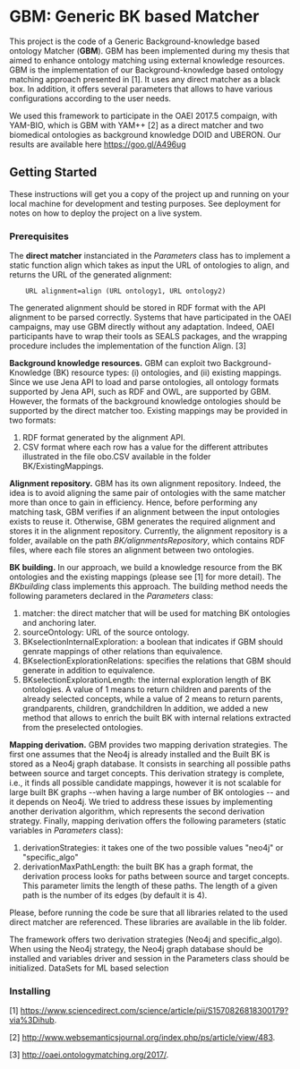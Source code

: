 # GBM: Generic BK based Matcher

This project is the code of a Generic Background-knowledge based ontology Matcher (**GBM**). GBM has been implemented during my thesis that aimed to enhance ontology matching using external knowledge resources. GBM is the implementation of our Background-knowledge based ontology matching approach presented in [1]. It uses any direct matcher as a black box. In addition, it offers several parameters that allows to have various configurations according to the user needs.

We used this framework to participate in the OAEI 2017.5 compaign, with YAM-BIO, which is GBM with YAM++ [2] as a direct matcher and two biomedical ontologies as background knowledge DOID and UBERON. Our results are available here https://goo.gl/A496ug

## Getting Started

These instructions will get you a copy of the project up and running on your local machine for development and testing purposes. See deployment for notes on how to deploy the project on a live system.

### Prerequisites
The **direct matcher** instanciated in the *Parameters* class has to implement a static function align which takes as input the URL of ontologies to align, and returns the URL of the generated alignment:

        URL alignment=align (URL ontology1, URL ontology2) 
        
The generated alignment should be stored in RDF format with the API alignment to be parsed correctly. Systems that have participated in the OAEI campaigns, may use GBM directly without any adaptation. Indeed, OAEI participants have to wrap their tools as SEALS packages, and the wrapping procedure includes the implementation of the function Align. [3]

**Background knowledge resources.** GBM can exploit two Background-Knowledge (BK) resource types: (i) ontologies, and (ii) existing mappings. Since we use Jena API to load and parse ontologies, all ontology formats supported by Jena API, such as RDF and OWL, are supported by GBM. However, the formats of the background knowledge ontologies should be supported by the direct matcher too. Existing mappings may be provided in two formats:
1. RDF format generated by the alignment API.
2. CSV format where each row has a value for the different attributes illustrated in the file obo.CSV available in the folder BK/ExistingMappings.

**Alignment repository.** GBM has its own alignment repository. Indeed, the idea is to avoid aligning the same pair of ontologies with the same matcher more than once to gain in efficiency. Hence, before performing any matching task, GBM verifies if an alignment between the input ontologies exists to reuse it. Otherwise, GBM generates the required alignment and stores it in the alignment repository. Currently, the alignment repository is a folder, available on the path *BK/alignmentsRepository*, which contains RDF files, where each file stores an alignment between two ontologies.

**BK building.** In our approach, we build a knowledge resource from the BK ontologies and the existing mappings (please see [1] for more detail). The *BKbuilding* class implements this approach. The building method needs the following parameters declared in the *Parameters* class: 
1. matcher: the direct matcher that will be used for matching BK ontologies and anchoring later.
2. sourceOntology: URL of the source ontology.
3. BKselectionInternalExploration: a boolean that indicates if GBM should genrate mappings of other relations than equivalence.
4. BKselectionExplorationRelations: specifies the relations that GBM should generate in addition to equivalence.
5. BKselectionExplorationLength: the internal exploration length of BK ontologies. A value of 1 means to return children and parents of the already selected concepts, while a value of 2 means to return parents, grandparents, children, grandchildren
In addition, we added a new method that allows to enrich the built BK with internal relations extracted from the preselected ontologies.

**Mapping derivation.** GBM provides two mapping derivation strategies. The first one assumes that the Neo4j is already installed and the Built BK is stored as a Neo4j graph database. It consists in searching all possible paths between source and target concepts. This derivation strategy is complete, i.e., it finds all possible candidate mappings, however it is not scalable for large built BK graphs --when having a large number of BK ontologies -- and it depends on Neo4j. We tried to address these issues by implementing another derivation algorithm, which represents the second derivation strategy.
Finally, mapping derivation offers the following parameters (static variables in *Parameters* class):
1. derivationStrategies: it takes one of the two possible values "neo4j" or "specific_algo"
2. derivationMaxPathLength: the built BK has a graph format, the derivation process looks for paths between source and target concepts. This parameter limits the length of these paths. The length of a given path is the number of its edges (by default it is 4). 
        
Please, before running the code be sure that all libraries related to the used direct matcher are referenced. These libraries are available in the lib folder.

The framework offers two derivation strategies (Neo4j and specific_algo). When using the Neo4j strategy, the Neo4j graph database should be installed and variables driver and session in the Parameters class should be initialized.
DataSets for ML based selection

### Installing





[1] https://www.sciencedirect.com/science/article/pii/S1570826818300179?via%3Dihub.

[2] http://www.websemanticsjournal.org/index.php/ps/article/view/483.

[3] http://oaei.ontologymatching.org/2017/.
